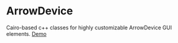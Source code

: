# ArrowDevice
Cairo-based c++ classes for highly customizable ArrowDevice GUI elements.
[Demo](https://www.youtube.com/watch?v=QWQeI4Jat7c)
